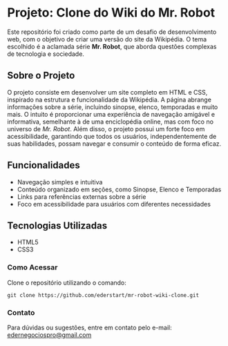 <h1>Projeto: Clone do Wiki do Mr. Robot</h1>
<p>
  Este repositório foi criado como parte de um desafio de desenvolvimento web, com o objetivo de criar uma versão do site da Wikipédia. O tema escolhido é a aclamada série <strong>Mr. Robot</strong>, que aborda questões complexas de tecnologia e sociedade.
</p>
<h2>Sobre o Projeto</h2>
<p>
  O projeto consiste em desenvolver um site completo em HTML e CSS, inspirado na estrutura e funcionalidade da Wikipédia. A página abrange informações sobre a série, incluindo sinopse, elenco, temporadas e muito mais. O intuito é proporcionar uma experiência de navegação amigável e informativa, semelhante à de uma enciclopédia online, mas com foco no universo de <em>Mr. Robot</em>. Além disso, o projeto possui um forte foco em acessibilidade, garantindo que todos os usuários, independentemente de suas habilidades, possam navegar e consumir o conteúdo de forma eficaz.
</p>
<h2>Funcionalidades</h2>
<ul>
  <li>Navegação simples e intuitiva</li>
  <li>Conteúdo organizado em seções, como Sinopse, Elenco e Temporadas</li>
  <li>Links para referências externas sobre a série</li>
  <li>Foco em acessibilidade para usuários com diferentes necessidades</li>
</ul>
<h2>Tecnologias Utilizadas</h2>
<ul>
  <li>HTML5</li>
  <li>CSS3</li>
</ul>
<h3>Como Acessar</h3>
<p>
  Clone o repositório utilizando o comando:
</p>
<code>git clone https://github.com/ederstart/mr-robot-wiki-clone.git</code>
<h3>Contato</h3>
<p>Para dúvidas ou sugestões, entre em contato pelo e-mail: <a href="mailto:edernegociospro@gmail.com">edernegociospro@gmail.com</a></p>

